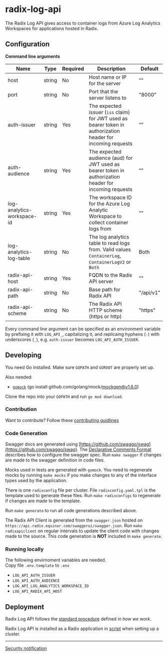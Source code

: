 # radix-log-api

The Radix Log API gives access to container logs from Azure Log Analytics Workspaces for applications hosted in Radix.


## Configuration

**Command line arguments**

| Name | Type | Required | Description | Default |
| ---- | ---- | -------- | ----------- | ------- |
| host | string | No | Host name or IP for the server | "" |
| port | string | No | Port that the server listens to | "8000" |
| auth-issuer | string | Yes | The expected issuer (`iss` claim) for JWT used as bearer token in authorization header for incoming requests | "" |
| auth-audience | string | Yes | The expected audience (aud) for JWT used as bearer token in authorization header for incoming requests | "" |
| log-analytics-workspace-id | string | Yes | The workspace ID for the Azure Log Analytic Workspace to collect container logs from | "" |
| log-analytics-log-table | string | No | The log analytics table to read logs from. Valid values `ContainerLog`, `ContainerLogV2` or `Both` | Both |
| radix-api-host | string | Yes | FQDN to the Radix API server  | "" |
| radix-api-path | string | No | Base path for Radix API | "/api/v1" |
| radix-api-scheme | string | No | The Radix API HTTP scheme (https or http) | "https" |

Every command line argument can be specified as an environment variable by prefixing it with `LOG_API_`, capitalizing it, and replicaing hyphens (`-`) with underscores (`_`), e.g. `auth-issuer` becomes `LOG_API_AUTH_ISSUER`.

## Developing

You need Go installed. Make sure `GOPATH` and `GOROOT` are properly set up.

Also needed:

- [`gomock`](https://github.com/golang/mock) (go install github.com/golang/mock/mockgen@v1.6.0)

Clone the repo into your `GOPATH` and run `go mod download`.

### Contribution

Want to contribute? Follow these [contributing guidlines](./CONTRIBUTING.md)

### Code Generation

Swagger docs are generated using [https://github.com/swaggo/swag](https://github.com/swaggo/swag). The [Declarative Comments Format](https://github.com/swaggo/swag#declarative-comments-format) describes how to configure the swagger spec. Run `make swagger` if changes are made to the swagger definition in code files.

Mocks used in tests are generated with `gomock`. You need to regenerate mocks by running `make mocks` if you make changes to any of the interface types used by the application.

There is one `radixconfig` file per cluster. File `radixconfig.yaml.tpl` is the template used to generate these files. Run `make radixconfigs` to regenerate if changes are made to the template.

Run `make generate` to run all code generations described above.

The Radix API Client is generated from the `swagger.json` hosted on `https://api.radix.equinor.com/swaggerui/swagger.json`. Run `make radixapiclient` on regular intervals to update the client code with changes made to the source. This code generation is **NOT** included in `make generate`.

### Running locally

The following envirnoment variables are needed.  
Copy file `.env.template` to `.env`

* `LOG_API_AUTH_ISSUER`
* `LOG_API_AUTH_AUDIENCE`
* `LOG_API_LOG_ANALYTICS_WORKSPACE_ID`
* `LOG_API_RADIX_API_HOST`

## Deployment

Radix Log API follows the [standard procedure](https://github.com/equinor/radix-private/blob/master/docs/how-we-work/development-practices.md#standard-radix-applications) defined in _how we work_. 

Radix Log API is installed as a Radix application in [script](https://github.com/equinor/radix-platform/blob/master/scripts/install_base_components.sh) when setting up a cluster.

------------------

[Security notification](./SECURITY.md)